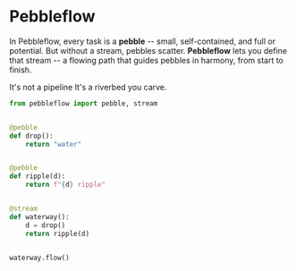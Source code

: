 # Pebbleflow
In Pebbleflow, every task is a **pebble** -- small, self-contained, and full or potential.
But without a stream, pebbles scatter.
**Pebbleflow** lets you define that stream -- a flowing path that guides pebbles in harmony, from start to finish.

It's not a pipeline
It's a riverbed you carve.

```python
from pebbleflow import pebble, stream


@pebble
def drop():
    return "water"


@pebble
def ripple(d):
    return f"{d} ripple"


@stream
def waterway():
    d = drop()
    return ripple(d)


waterway.flow()
```

